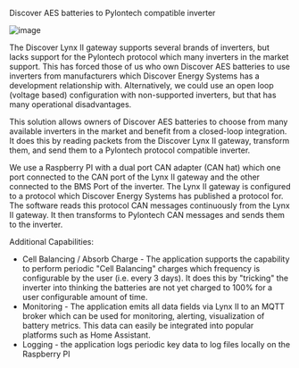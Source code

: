Discover AES batteries to Pylontech compatible inverter

![image](https://github.com/user-attachments/assets/34067a81-6ff9-407c-8231-5ed74aa4c1b0)

The Discover Lynx II gateway supports several brands of inverters, but lacks support for the Pylontech protocol which many inverters in the market support.  This has forced those of us who own Discover AES batteries to use inverters from manufacturers which Discover Energy Systems has a development relationship with.  Alternatively, we could use an open loop (voltage based) configuration with non-supported inverters, but that has many operational disadvantages.

This solution allows owners of Discover AES batteries to choose from many available inverters in the market and benefit from a closed-loop integration.  It does this by reading packets from the Discover Lynx II gateway, transform them, and send them to a Pylontech protocol compatible inverter.

We use a Raspberry PI with a dual port CAN adapter (CAN hat) which one port connected to the CAN port of the Lynx II gateway and the other connected to the BMS Port of the inverter.  The Lynx II gateway is configured to a protocol which Discover Energy Systems has published a protocol for.  The software reads this protocol CAN messages continuously from the Lynx II gateway.  It then transforms to Pylontech CAN messages and sends them to the inverter.

Additional Capabilities:
  -  Cell Balancing / Absorb Charge - The application supports the capability to perform periodic "Cell Balancing" charges which frequency is configurable by the user (i.e. every 3 days).  It does this by "tricking" the inverter into thinking the batteries are not yet charged to 100% for a user configurable amount of time. 
  -  Monitoring - The application emits all data fields via Lynx II to an MQTT broker which can be used for monitoring, alerting, visualization of battery metrics.  This data can easily be integrated into popular platforms such as Home Assistant.
  -  Logging - the application logs periodic key data to log files locally on the Raspberry PI

